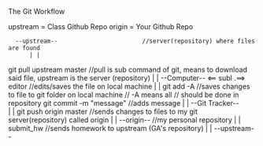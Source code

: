 
The Git Workflow

upstream = Class Github Repo
origin = Your Github Repo

      --upstream--                        //server(repository) where files are found
          | |
git pull upstream master                  //pull is sub command of git, means to download said file, upstream is the server (repository)
          | |
     --Computer--  <== subl .==> editor   //edits/saves the file on local machine
          | |
      git add -A                          //saves changes to file to git folder on local machine // -A means all // should be done in repository
 git commit -m "message"                  //adds message
          | |
    --Git Tracker--                       
          | |
  git push origin master                  //sends changes to files to my git server(repository) called origin
          | |
       --origin--                         //my personal repository
          | |
        submit_hw                         //sends homework to upstream (GA's repository)
          | |
      --upstream--

